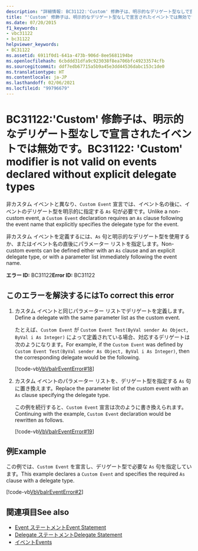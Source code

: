 ```yaml
---
description: "詳細情報: BC31122:'Custom' 修飾子は、明示的なデリゲート型なしで宣言されたイベントでは無効です。"
title: "'Custom' 修飾子は、明示的なデリゲート型なしで宣言されたイベントでは無効です。"
ms.date: 07/20/2015
f1_keywords:
- vbc31122
- bc31122
helpviewer_keywords:
- BC31122
ms.assetid: 6911f0d1-641a-473b-906d-8ee5681194be
ms.openlocfilehash: 6cbddd31dfa9c923038f8ea706bfc49233574cfb
ms.sourcegitcommit: ddf7edb67715a5b9a45e3dd44536dabc153c1de0
ms.translationtype: HT
ms.contentlocale: ja-JP
ms.lasthandoff: 02/06/2021
ms.locfileid: "99796679"
---
```

# <a name="bc31122-custom-modifier-is-not-valid-on-events-declared-without-explicit-delegate-types"></a><span data-ttu-id="3abe1-103">BC31122:'Custom' 修飾子は、明示的なデリゲート型なしで宣言されたイベントでは無効です。</span><span class="sxs-lookup"><span data-stu-id="3abe1-103">BC31122: 'Custom' modifier is not valid on events declared without explicit delegate types</span></span>

<span data-ttu-id="3abe1-104">非カスタム イベントと異なり、`Custom Event` 宣言では、イベント名の後に、イベントのデリゲート型を明示的に指定する `As` 句が必要です。</span><span class="sxs-lookup"><span data-stu-id="3abe1-104">Unlike a non-custom event, a `Custom Event` declaration requires an `As` clause following the event name that explicitly specifies the delegate type for the event.</span></span>

 <span data-ttu-id="3abe1-105">非カスタム イベントを定義するには、`As` 句と明示的なデリゲート型を使用するか、またはイベント名の直後にパラメーター リストを指定します。</span><span class="sxs-lookup"><span data-stu-id="3abe1-105">Non-custom events can be defined either with an `As` clause and an explicit delegate type, or with a parameter list immediately following the event name.</span></span>

 <span data-ttu-id="3abe1-106">**エラー ID:** BC31122</span><span class="sxs-lookup"><span data-stu-id="3abe1-106">**Error ID:** BC31122</span></span>

## <a name="to-correct-this-error"></a><span data-ttu-id="3abe1-107">このエラーを解決するには</span><span class="sxs-lookup"><span data-stu-id="3abe1-107">To correct this error</span></span>

1. <span data-ttu-id="3abe1-108">カスタム イベントと同じパラメーター リストでデリゲートを定義します。</span><span class="sxs-lookup"><span data-stu-id="3abe1-108">Define a delegate with the same parameter list as the custom event.</span></span>

     <span data-ttu-id="3abe1-109">たとえば、`Custom Event` が `Custom Event Test(ByVal sender As Object, ByVal i As Integer)` によって定義されている場合、対応するデリゲートは次のようになります。</span><span class="sxs-lookup"><span data-stu-id="3abe1-109">For example, if the `Custom Event` was defined by `Custom Event Test(ByVal sender As Object, ByVal i As Integer)`, then the corresponding delegate would be the following.</span></span>

     [!code-vb[VbVbalrEventError#18](~/samples/snippets/visualbasic/VS_Snippets_VBCSharp/VbVbalrEventError/VB/VbVbalrEventError.vb#18)]

2. <span data-ttu-id="3abe1-110">カスタム イベントのパラメーター リストを、デリゲート型を指定する `As` 句に置き換えます。</span><span class="sxs-lookup"><span data-stu-id="3abe1-110">Replace the parameter list of the custom event with an `As` clause specifying the delegate type.</span></span>

     <span data-ttu-id="3abe1-111">この例を続行すると、`Custom Event` 宣言は次のように書き換えられます。</span><span class="sxs-lookup"><span data-stu-id="3abe1-111">Continuing with the example, `Custom Event` declaration would be rewritten as follows.</span></span>

     [!code-vb[VbVbalrEventError#19](~/samples/snippets/visualbasic/VS_Snippets_VBCSharp/VbVbalrEventError/VB/VbVbalrEventError.vb#19)]

## <a name="example"></a><span data-ttu-id="3abe1-112">例</span><span class="sxs-lookup"><span data-stu-id="3abe1-112">Example</span></span>

 <span data-ttu-id="3abe1-113">この例では、`Custom Event` を宣言し、デリゲート型で必要な `As` 句を指定しています。</span><span class="sxs-lookup"><span data-stu-id="3abe1-113">This example declares a `Custom Event` and specifies the required `As` clause with a delegate type.</span></span>

 [!code-vb[VbVbalrEventError#2](~/samples/snippets/visualbasic/VS_Snippets_VBCSharp/VbVbalrEventError/VB/VbVbalrEventError.vb#2)]

## <a name="see-also"></a><span data-ttu-id="3abe1-114">関連項目</span><span class="sxs-lookup"><span data-stu-id="3abe1-114">See also</span></span>

- [<span data-ttu-id="3abe1-115">Event ステートメント</span><span class="sxs-lookup"><span data-stu-id="3abe1-115">Event Statement</span></span>](../statements/event-statement.md)
- [<span data-ttu-id="3abe1-116">Delegate ステートメント</span><span class="sxs-lookup"><span data-stu-id="3abe1-116">Delegate Statement</span></span>](../statements/delegate-statement.md)
- [<span data-ttu-id="3abe1-117">イベント</span><span class="sxs-lookup"><span data-stu-id="3abe1-117">Events</span></span>](../../programming-guide/language-features/events/index.md)
